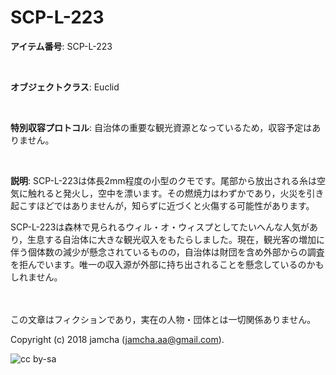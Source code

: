 

# SCP-L-223

**アイテム番号**: SCP-L-223  

<br>  

**オブジェクトクラス**: Euclid  

<br>  

**特別収容プロトコル**: 自治体の重要な観光資源となっているため，収容予定はありません。  

<br>  

**説明**: SCP-L-223は体長2mm程度の小型のクモです。尾部から放出される糸は空気に触れると発火し，空中を漂います。その燃焼力はわずかであり，火災を引き起こすほどではありませんが，知らずに近づくと火傷する可能性があります。  

SCP-L-223は森林で見られるウィル・オ・ウィスプとしてたいへんな人気があり，生息する自治体に大きな観光収入をもたらしました。現在，観光客の増加に伴う個体数の減少が懸念されているものの，自治体は財団を含め外部からの調査を拒んでいます。唯一の収入源が外部に持ち出されることを懸念しているのかもしれません。  

<br>  
<br>  
この文章はフィクションであり，実在の人物・団体とは一切関係ありません。  

Copyright (c) 2018 jamcha (jamcha.aa@gmail.com).  

![cc by-sa](http://i.creativecommons.org/l/by-sa/4.0/88x31.png)  

